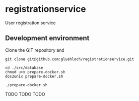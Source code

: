 # registrationservice
User registration service

## Development environment

Clone the GIT repository and 
```
git clone git@github.com:gluehloch/registrationservice.git

cd ./src/database
chmod u+x prepare-docker.sh
dos2unix prepare-docker.sh

./prepare-docker.sh
```



TODO TODO TODO
